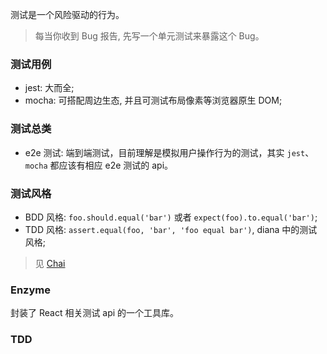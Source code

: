 测试是一个风险驱动的行为。

> 每当你收到 Bug 报告, 先写一个单元测试来暴露这个  Bug。

### 测试用例

* jest: 大而全;
* mocha: 可搭配周边生态, 并且可测试布局像素等浏览器原生 DOM;

### 测试总类

* e2e 测试: 端到端测试，目前理解是模拟用户操作行为的测试，其实 `jest`、`mocha` 都应该有相应 e2e 测试的 api。

### 测试风格

* BDD 风格: `foo.should.equal('bar')` 或者 `expect(foo).to.equal('bar')`;
* TDD 风格: `assert.equal(foo, 'bar', 'foo equal bar')`, diana 中的测试风格;

> 见 [Chai](https://www.chaijs.com/guide/styles/)

### Enzyme

封装了 React 相关测试 api 的一个工具库。

### TDD